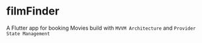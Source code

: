 # filmFinder

A Flutter app for booking Movies build with `MVVM Architecture` and `Provider State Management`
